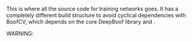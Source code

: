 This is where all the source code for training networks goes.  It has a completely different
build structure to avoid cyclical dependencies with BoofCV, which depends on the core DeepBoof library
and .


WARNING: